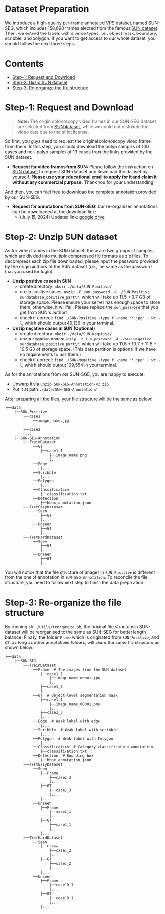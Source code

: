# Dataset Preparation

We introduce a high-quality per-frame annotated VPS dataset, named SUN-SEG, which includes 158,690 frames elected from the famous [SUN dataset](http://amed8k.sundatabase.org). Then, we extend the labels with diverse types, i.e., object mask, boundary, scribble, and polygon. If you want to get access to our whole dataset, you should follow the next three steps.

# Contents
- [Step-1: Request and Download](#step-1--request-and-download)
- [Step-2: Unzip SUN dataset](#step-2--unzip-sun-dataset)
- [Step-3: Re-organize the file structure](#step-3--re-organize-the-file-structure)


# Step-1: Request and Download

> **Note:** The origin colonoscopy video frames in our SUN-SEG dataset are selected from [SUN dataset](http://amed8k.sundatabase.org), while we could not distribute the video data due to the strict license. 

So first, you guys need to request the original colonoscopy video frame from them. In this step, you should download the polyp samples of 100 cases and non-polyp samples of 13 cases from the links provided by the SUN dataset. 

- **Request for video frames from SUN:** Please follow the instruction on [SUN dataset](http://amed8k.sundatabase.org) to request SUN-dataset and download the dataset by yourself. **Please use your educational email to apply for it and claim it without any commercial purpose.** Thank you for your understanding!

And then, you can feel free to download the complete annotation provided by our SUN-SEG.

- **Request for annotations from SUN-SEG:** Our re-organized annotations can be downloaded at the download link:
    - (July 15, 2024) Updated link: [google drive](https://drive.google.com/file/d/1ytmhpg0YaW0XZBAEfSFkMhaI6jnGLSg3/view?usp=sharing)

# Step-2: Unzip SUN dataset

As for video frames in the SUN dataset, these are two groups of samples, which are divided into multiple compressed file formats as zip files. To decompress each zip file downloaded, please input the password provided by the origin authors of the SUN dataset (i.e., the same as the password that you used for login).

- **Unzip positive cases in SUN**
    - create directory: `mkdir ./data/SUN-Positive/`
    - unzip positive cases: `unzip -P sun_password -d ./SUN-Positive sundatabase_positive_part\*`, which will take up 11.5 + 9.7 GB of storage space. Please ensure your server has enough space to store them, otherwise, it will fail. Please replace the `sun_password` that you get from SUN's authors.
    - check if correct: `find ./SUN-Positive -type f -name "*.jpg" | wc -l`, which should output 49,136 in your terminal.
- **Unzip negative cases in SUN (Optional)**
    - create directory: `mkdir ./data/SUN-Negative/`
    - unzip negative cases: `unzip -P sun_password -d ./SUN-Negative sundatabase_positive_part\*`, which will take up 11.6 + 10.7 + 11.5 + 10.5 GB of storage space. (This data partition is optional if we have no requirements to use them.)
    - check if correct: `find ./SUN-Negative -type f -name "*.jpg" | wc -l`, which should output 109,554 in your terminal.

As for the annotations from our SUN-SGE, you are happy to execute:

- Unwarp it via `unzip SUN-SEG-Annotation-v2.zip`
- Put it at path `./data/SUN-SEG-Annotation/` 

After preparing all the files, your file structure will be the same as below:

```
├──data
    ├──SUN-Positive
        ├──case1
            ├──image_name.jpg
            |...
        ├──case2
        |...
    ├──SUN-SEG-Annotation
        ├──TrainDataset
            ├──GT
                ├──case1_1
                    ├──image_name.png
                    |...
            ├──Edge
                |...
            ├──Scribble
                |...
            ├──Polygon
                |...
            ├──Classification
                ├──classification.txt
            ├──Detection
                ├──bbox_annotation.json
        ├──TestEasyDataset
            ├──Seen
                ├──GT
                |...
            ├──Unseen
                ├──GT
                |...
        ├──TestHardDataset
            ├──Seen
                ├──GT
                |...
            ├──Unseen
                ├──GT
                |...
```

You will notice that the file structure of images in `SUN-Positive` is different from the one of annotation in `SUN-SEG-Annotation`. To reconcile the file structure, you need to follow next step to finish the data preparation.

# Step-3: Re-organize the file structure

By running `sh ./utils/reorganize.sh`, the original file structure in SUN-dataset will be reorganised to the same as SUN-SEG for better length balance. Finally, the folder `Frame` which is originated from `SUN-Positive`, and `GT`, as long as other annotations folders, will share the same file structure as shown below:

```
├──data
    ├──SUN-SEG
        ├──TrainDataset
            ├──Frame  # The images from the SUN dataset
                ├──case1_1
                    ├──image_name_00001.jpg
                    |...
                ├──case1_3
                |...
            ├──GT  # Object-level segmentation mask
                ├──case1_1
                    ├──image_name_00001.png
                    |...
                ├──case1_3
                |...
            ├──Edge  # Weak label with edge
                |...
            ├──Scribble  # Weak label with scribble
                |...
            ├──Polygon  # Weak label with Polygon
                |...
            ├──Classification  # Category classification annotation
                ├──classification.txt
            ├──Detection  # Bounding box
                ├──bbox_annotation.json
        ├──TestEasyDataset
            ├──Seen
                ├──Frame
                    ├──case2_3
                    |...
                ├──GT
                    ├──case2_3
                    |...
                |...
            ├──Unseen
                ├──Frame
                    ├──case3_1
                    |...
                ├──GT
                    ├──case3_1
                    |...
                |...
        ├──TestHardDataset
            ├──Seen
                ├──Frame
                    ├──case1_2
                    |...
                ├──GT
                    ├──case1_2
                    |...
                |...
            ├──Unseen
                ├──Frame
                    ├──case10_1
                    |...
                ├──GT
                    ├──case10_1
                    |...
                |...
```
